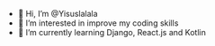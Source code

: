 - 👋 Hi, I’m @Yisuslalala
- 👀 I’m interested in improve my coding skills
- 🌱 I’m currently learning Django, React.js and Kotlin

<!---
Yisuslalala/Yisuslalala is a ✨ special ✨ repository because its `README.md` (this file) appears on your GitHub profile.
You can click the Preview link to take a look at your changes.
--->
